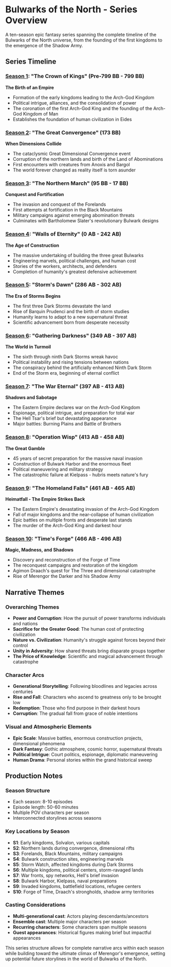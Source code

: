 # Bulwarks of the North - Series Overview

A ten-season epic fantasy series spanning the complete timeline of the Bulwarks of the North universe, from the founding of the first kingdoms to the emergence of the Shadow Army.

## Series Timeline

### [Season 1](/series/season-01/plot.md): "The Crown of Kings" (Pre-799 BB - 799 BB)
**The Birth of an Empire**
- Formation of the early kingdoms leading to the Arch-God Kingdom
- Political intrigue, alliances, and the consolidation of power
- The coronation of the first Arch-God King and the founding of the Arch-God Kingdom of Man
- Establishes the foundation of human civilization in Eides

### [Season 2](/series/season-02/plot.md): "The Great Convergence" (173 BB)
**When Dimensions Collide**
- The cataclysmic Great Dimensional Convergence event
- Corruption of the northern lands and birth of the Land of Abominations
- First encounters with creatures from Anoxis and Bargol
- The world forever changed as reality itself is torn asunder

### [Season 3](/series/season-03/plot.md): "The Northern March" (95 BB - 17 BB)
**Conquest and Fortification**
- The invasion and conquest of the Forelands
- First attempts at fortification in the Black Mountains
- Military campaigns against emerging abomination threats
- Culminates with Bartholomew Slater's revolutionary Bulwark designs

### [Season 4](/series/season-04/plot.md): "Walls of Eternity" (0 AB - 242 AB)
**The Age of Construction**
- The massive undertaking of building the three great Bulwarks
- Engineering marvels, political challenges, and human cost
- Stories of the workers, architects, and defenders
- Completion of humanity's greatest defensive achievement

### [Season 5](/series/season-05/plot.md): "Storm's Dawn" (286 AB - 302 AB)
**The Era of Storms Begins**
- The first three Dark Storms devastate the land
- Rise of Barquin Prudenci and the birth of storm studies
- Humanity learns to adapt to a new supernatural threat
- Scientific advancement born from desperate necessity

### [Season 6](/series/season-06/plot.md): "Gathering Darkness" (349 AB - 397 AB)
**The World in Turmoil**
- The sixth through ninth Dark Storms wreak havoc
- Political instability and rising tensions between nations
- The conspiracy behind the artificially enhanced Ninth Dark Storm
- End of the Storm era, beginning of eternal conflict

### [Season 7](/series/season-07/plot.md): "The War Eternal" (397 AB - 413 AB)
**Shadows and Sabotage**
- The Eastern Empire declares war on the Arch-God Kingdom
- Espionage, political intrigue, and preparation for total war
- The Hell Tsar's brief but devastating appearance
- Major battles: Burning Plains and Battle of Brothers

### [Season 8](/series/season-08/plot.md): "Operation Wisp" (413 AB - 458 AB)
**The Great Gamble**
- 45 years of secret preparation for the massive naval invasion
- Construction of Bulwark Harbor and the enormous fleet
- Political maneuvering and military strategy
- The catastrophic failure at Kielpass - hubris meets nature's fury

### [Season 9](/series/season-09/plot.md): "The Homeland Falls" (461 AB - 465 AB)
**Heimatfall - The Empire Strikes Back**
- The Eastern Empire's devastating invasion of the Arch-God Kingdom
- Fall of major kingdoms and the near-collapse of human civilization
- Epic battles on multiple fronts and desperate last stands
- The murder of the Arch-God King and darkest hour

### [Season 10](/series/season-10/plot.md): "Time's Forge" (466 AB - 496 AB)
**Magic, Madness, and Shadows**
- Discovery and reconstruction of the Forge of Time
- The reconquest campaigns and restoration of the kingdom
- Agimon Draach's quest for The Three and dimensional catastrophe
- Rise of Merengor the Darker and his Shadow Army

## Narrative Themes

### Overarching Themes
- **Power and Corruption**: How the pursuit of power transforms individuals and nations
- **Sacrifice for the Greater Good**: The human cost of protecting civilization
- **Nature vs. Civilization**: Humanity's struggle against forces beyond their control
- **Unity in Adversity**: How shared threats bring disparate groups together
- **The Price of Knowledge**: Scientific and magical advancement through catastrophe

### Character Arcs
- **Generational Storytelling**: Following bloodlines and legacies across centuries
- **Rise and Fall**: Characters who ascend to greatness only to be brought low
- **Redemption**: Those who find purpose in their darkest hours
- **Corruption**: The gradual fall from grace of noble intentions

### Visual and Atmospheric Elements
- **Epic Scale**: Massive battles, enormous construction projects, dimensional phenomena
- **Dark Fantasy**: Gothic atmosphere, cosmic horror, supernatural threats
- **Political Intrigue**: Court politics, espionage, diplomatic maneuvering
- **Human Drama**: Personal stories within the grand historical sweep

## Production Notes

### Season Structure
- Each season: 8-10 episodes
- Episode length: 50-60 minutes
- Multiple POV characters per season
- Interconnected storylines across seasons

### Key Locations by Season
- **S1**: Early kingdoms, Solvalon, various capitals
- **S2**: Northern lands during convergence, dimensional rifts
- **S3**: Forelands, Black Mountains, military campaigns
- **S4**: Bulwark construction sites, engineering marvels
- **S5**: Storm Watch, affected kingdoms during Dark Storms
- **S6**: Multiple kingdoms, political centers, storm-ravaged lands
- **S7**: War fronts, spy networks, Hell's brief invasion
- **S8**: Bulwark Harbor, Kielpass, naval preparations
- **S9**: Invaded kingdoms, battlefield locations, refugee centers
- **S10**: Forge of Time, Draach's strongholds, shadow army territories

### Casting Considerations
- **Multi-generational cast**: Actors playing descendants/ancestors
- **Ensemble cast**: Multiple major characters per season
- **Recurring characters**: Some characters span multiple seasons
- **Guest appearances**: Historical figures making brief but impactful appearances

This series structure allows for complete narrative arcs within each season while building toward the ultimate climax of Merengor's emergence, setting up potential future storylines in the world of Bulwarks of the North.
